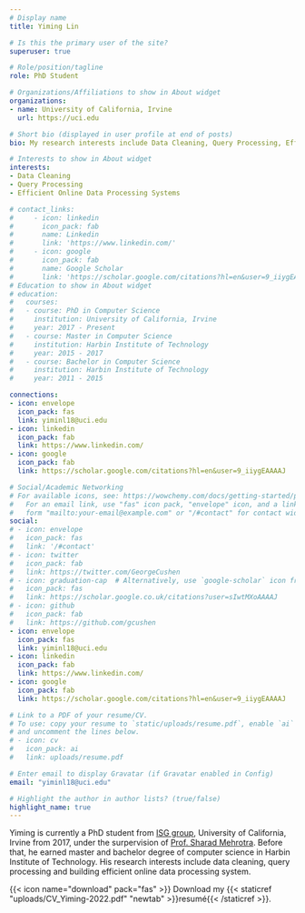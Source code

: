 ```yaml
---
# Display name
title: Yiming Lin

# Is this the primary user of the site?
superuser: true

# Role/position/tagline
role: PhD Student 

# Organizations/Affiliations to show in About widget
organizations:
- name: University of California, Irvine
  url: https://uci.edu

# Short bio (displayed in user profile at end of posts)
bio: My research interests include Data Cleaning, Query Processing, Efficient Online Data Processing Systems.

# Interests to show in About widget
interests:
- Data Cleaning
- Query Processing
- Efficient Online Data Processing Systems

# contact_links:
#     - icon: linkedin
#       icon_pack: fab
#       name: Linkedin
#       link: 'https://www.linkedin.com/'
#     - icon: google
#       icon_pack: fab
#       name: Google Scholar
#       link: 'https://scholar.google.com/citations?hl=en&user=9_iiygEAAAAJ'
# Education to show in About widget
# education:
#   courses:
#   - course: PhD in Computer Science
#     institution: University of California, Irvine
#     year: 2017 - Present
#   - course: Master in Computer Science
#     institution: Harbin Institute of Technology
#     year: 2015 - 2017
#   - course: Bachelor in Computer Science
#     institution: Harbin Institute of Technology
#     year: 2011 - 2015 

connections:
- icon: envelope
  icon_pack: fas
  link: yiminl18@uci.edu
- icon: linkedin
  icon_pack: fab
  link: https://www.linkedin.com/
- icon: google 
  icon_pack: fab
  link: https://scholar.google.com/citations?hl=en&user=9_iiygEAAAAJ

# Social/Academic Networking
# For available icons, see: https://wowchemy.com/docs/getting-started/page-builder/#icons
#   For an email link, use "fas" icon pack, "envelope" icon, and a link in the
#   form "mailto:your-email@example.com" or "/#contact" for contact widget.
social:
# - icon: envelope
#   icon_pack: fas
#   link: '/#contact'
# - icon: twitter
#   icon_pack: fab
#   link: https://twitter.com/GeorgeCushen
# - icon: graduation-cap  # Alternatively, use `google-scholar` icon from `ai` icon pack
#   icon_pack: fas
#   link: https://scholar.google.co.uk/citations?user=sIwtMXoAAAAJ
# - icon: github
#   icon_pack: fab
#   link: https://github.com/gcushen
- icon: envelope
  icon_pack: fas
  link: yiminl18@uci.edu
- icon: linkedin
  icon_pack: fab
  link: https://www.linkedin.com/
- icon: google 
  icon_pack: fab
  link: https://scholar.google.com/citations?hl=en&user=9_iiygEAAAAJ

# Link to a PDF of your resume/CV.
# To use: copy your resume to `static/uploads/resume.pdf`, enable `ai` icons in `params.toml`, 
# and uncomment the lines below.
# - icon: cv
#   icon_pack: ai
#   link: uploads/resume.pdf

# Enter email to display Gravatar (if Gravatar enabled in Config)
email: "yiminl18@uci.edu"

# Highlight the author in author lists? (true/false)
highlight_name: true
---
```


Yiming is currently a PhD student from [ISG group]('https://isg.ics.uci.edu'), University of California, Irvine from 2017, under the surpervision of [Prof. Sharad Mehrotra]('https://www.ics.uci.edu/~sharad/'). Before that, he earned master and bachelor degree of computer science in Harbin Institute of Technology. His research interests include data cleaning, query processing and building efficient online data processing system. 

{{< icon name="download" pack="fas" >}} Download my {{< staticref "uploads/CV_Yiming-2022.pdf" "newtab" >}}resumé{{< /staticref >}}.
